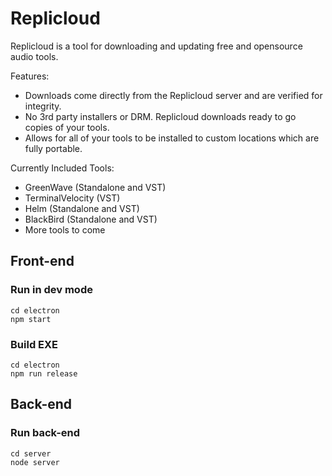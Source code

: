 # Replicloud

Replicloud is a tool for downloading and updating free and opensource audio tools.

Features:
* Downloads come directly from the Replicloud server and are verified for integrity.
* No 3rd party installers or DRM. Replicloud downloads ready to go copies of your tools.
* Allows for all of your tools to be installed to custom locations which are fully portable.

Currently Included Tools:
* GreenWave (Standalone and VST)
* TerminalVelocity (VST)
* Helm (Standalone and VST)
* BlackBird (Standalone and VST)
* More tools to come

## Front-end
### Run in dev mode
```
cd electron
npm start
```
### Build EXE
```
cd electron
npm run release
```

## Back-end
### Run back-end
```
cd server
node server
```